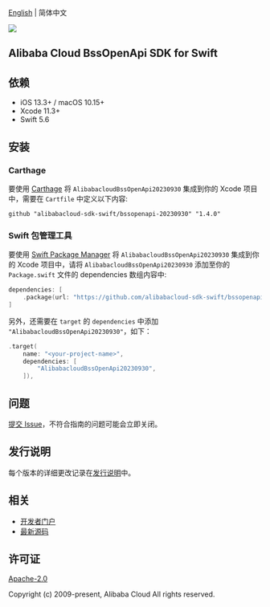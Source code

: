 [English](README.md) | 简体中文

![](https://aliyunsdk-pages.alicdn.com/icons/AlibabaCloud.svg)

## Alibaba Cloud BssOpenApi SDK for Swift

## 依赖

- iOS 13.3+ / macOS 10.15+
- Xcode 11.3+
- Swift 5.6

## 安装

### Carthage

要使用 [Carthage](https://github.com/Carthage/Carthage) 将 `AlibabacloudBssOpenApi20230930` 集成到你的 Xcode 项目中，需要在 `Cartfile` 中定义以下内容:

```ogdl
github "alibabacloud-sdk-swift/bssopenapi-20230930" "1.4.0"
```

### Swift 包管理工具

要使用 [Swift Package Manager](https://swift.org/package-manager/) 将 `AlibabacloudBssOpenApi20230930` 集成到你的 Xcode 项目中，请将 `AlibabacloudBssOpenApi20230930` 添加至你的 `Package.swift` 文件的 dependencies 数组内容中:

```swift
dependencies: [
    .package(url: "https://github.com/alibabacloud-sdk-swift/bssopenapi-20230930.git", from: "1.4.0")
]
```

另外，还需要在 `target` 的 `dependencies` 中添加 `"AlibabacloudBssOpenApi20230930"`，如下：

```swift
.target(
    name: "<your-project-name>",
    dependencies: [
        "AlibabacloudBssOpenApi20230930",
    ]),
```

## 问题

[提交 Issue](https://github.com/alibabacloud-sdk-swift/bssopenapi-20230930/issues/new)，不符合指南的问题可能会立即关闭。

## 发行说明

每个版本的详细更改记录在[发行说明](./ChangeLog.txt)中。

## 相关

* [开发者门户](https://next.api.aliyun.com/home)
* [最新源码](https://github.com/alibabacloud-sdk-swift/bssopenapi-20230930)

## 许可证

[Apache-2.0](http://www.apache.org/licenses/LICENSE-2.0)

Copyright (c) 2009-present, Alibaba Cloud All rights reserved.
